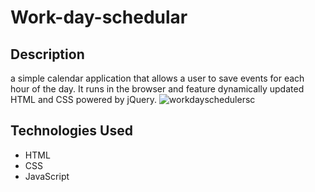 # Work-day-schedular
## Description
a simple calendar application that allows a user to save events for each hour of the day. It runs in the browser and feature dynamically updated HTML and CSS powered by jQuery.
![workdayschedulersc](https://user-images.githubusercontent.com/115902644/216849554-9fbad60e-e28e-4be3-96b0-aa77dcd55765.PNG)

## Technologies Used
* HTML
* CSS
* JavaScript
